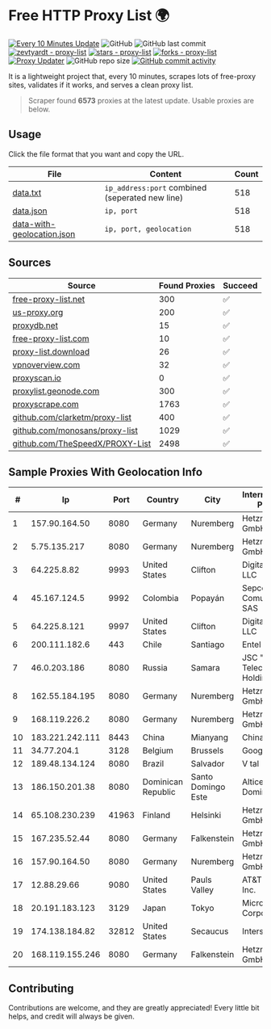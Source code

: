 
# Free HTTP Proxy List 🌍

[![Every 10 Minutes Update](https://github.com/mertguvencli/http-proxy-list/actions/workflows/main.yml/badge.svg?branch=main)](https://github.com/mertguvencli/http-proxy-list/actions/workflows/main.yml)
![GitHub](https://img.shields.io/github/license/mertguvencli/http-proxy-list)
![GitHub last commit](https://img.shields.io/github/last-commit/mertguvencli/http-proxy-list)
[![zevtyardt - proxy-list](https://img.shields.io/static/v1?label=zevtyardt&message=proxy-list&color=blue&logo=github)](https://github.com/zevtyardt/proxy-list "Go to GitHub repo")
[![stars - proxy-list](https://img.shields.io/github/stars/zevtyardt/proxy-list?style=social)](https://github.com/zevtyardt/proxy-list)
[![forks - proxy-list](https://img.shields.io/github/forks/zevtyardt/proxy-list?style=social)](https://github.com/zevtyardt/proxy-list)
[![Proxy Updater](https://github.com/zevtyardt/proxy-list/workflows/Proxy%20Updater/badge.svg)](https://github.com/zevtyardt/proxy-list/actions?query=workflow:"Proxy+Updater")
![GitHub repo size](https://img.shields.io/github/repo-size/zevtyardt/proxy-list)
[![GitHub commit activity](https://img.shields.io/github/commit-activity/m/zevtyardt/proxy-list?logo=commits)](https://github.com/zevtyardt/proxy-list/commits/main)

It is a lightweight project that, every 10 minutes, scrapes lots of free-proxy sites, validates if it works, and serves a clean proxy list.

> Scraper found **6573** proxies at the latest update. Usable proxies are below.

## Usage

Click the file format that you want and copy the URL.

|File|Content|Count|
|----|-------|-----|
|[data.txt](https://raw.githubusercontent.com/mertguvencli/http-proxy-list/main/proxy-list/data.txt)|`ip_address:port` combined (seperated new line)|518|
|[data.json](https://raw.githubusercontent.com/mertguvencli/http-proxy-list/main/proxy-list/data.json)|`ip, port`|518|
|[data-with-geolocation.json](https://raw.githubusercontent.com/mertguvencli/http-proxy-list/main/proxy-list/data-with-geolocation.json)|`ip, port, geolocation`|518|

## Sources

|Source|Found Proxies|Succeed|
|------|-------------|-------|
|[free-proxy-list.net](https://free-proxy-list.net)|300|✅|
|[us-proxy.org](https://www.us-proxy.org)|200|✅|
|[proxydb.net](http://proxydb.net)|15|✅|
|[free-proxy-list.com](https://free-proxy-list.com/?page=&port=&type%5B%5D=http&type%5B%5D=https&up_time=0&search=Search)|10|✅|
|[proxy-list.download](https://www.proxy-list.download/HTTP)|26|✅|
|[vpnoverview.com](https://vpnoverview.com/privacy/anonymous-browsing/free-proxy-servers)|32|✅|
|[proxyscan.io](https://www.proxyscan.io)|0|✅|
|[proxylist.geonode.com](https://proxylist.geonode.com/api/proxy-list?limit=300&page=1&sort_by=lastChecked&sort_type=desc&protocols=http,https)|300|✅|
|[proxyscrape.com](https://api.proxyscrape.com/v2/?request=displayproxies&protocol=http&timeout=10000&country=all&ssl=all&anonymity=all)|1763|✅|
|[github.com/clarketm/proxy-list](https://raw.githubusercontent.com/clarketm/proxy-list/master/proxy-list-raw.txt)|400|✅|
|[github.com/monosans/proxy-list](https://raw.githubusercontent.com/monosans/proxy-list/main/proxies/http.txt)|1029|✅|
|[github.com/TheSpeedX/PROXY-List](https://raw.githubusercontent.com/TheSpeedX/PROXY-List/master/http.txt)|2498|✅|


## Sample Proxies With Geolocation Info

|#|Ip|Port|Country|City|Internet Service Provider|
|-|--|----|-------|----|-------------------------|
|1|157.90.164.50|8080|Germany|Nuremberg|Hetzner Online GmbH|
|2|5.75.135.217|8080|Germany|Nuremberg|Hetzner Online GmbH|
|3|64.225.8.82|9993|United States|Clifton|DigitalOcean, LLC|
|4|45.167.124.5|9992|Colombia|Popayán|Sepcom Comunicaciones SAS|
|5|64.225.8.121|9997|United States|Clifton|DigitalOcean, LLC|
|6|200.111.182.6|443|Chile|Santiago|Entel Chile S.A.|
|7|46.0.203.186|8080|Russia|Samara|JSC "ER-Telecom Holding"|
|8|162.55.184.195|8080|Germany|Nuremberg|Hetzner Online GmbH|
|9|168.119.226.2|8080|Germany|Nuremberg|Hetzner Online GmbH|
|10|183.221.242.111|8443|China|Mianyang|China Mobile|
|11|34.77.204.1|3128|Belgium|Brussels|Google LLC|
|12|189.48.134.124|8080|Brazil|Salvador|V tal|
|13|186.150.201.38|8080|Dominican Republic|Santo Domingo Este|Altice Dominicana S.A.|
|14|65.108.230.239|41963|Finland|Helsinki|Hetzner Online GmbH|
|15|167.235.52.44|8080|Germany|Falkenstein|Hetzner Online GmbH|
|16|157.90.164.50|8080|Germany|Nuremberg|Hetzner Online GmbH|
|17|12.88.29.66|9080|United States|Pauls Valley|AT&T Services, Inc.|
|18|20.191.183.123|3129|Japan|Tokyo|Microsoft Corporation|
|19|174.138.184.82|32812|United States|Secaucus|Interserver, Inc|
|20|168.119.155.246|8080|Germany|Falkenstein|Hetzner Online GmbH|



## Contributing

Contributions are welcome, and they are greatly appreciated! Every
little bit helps, and credit will always be given.

